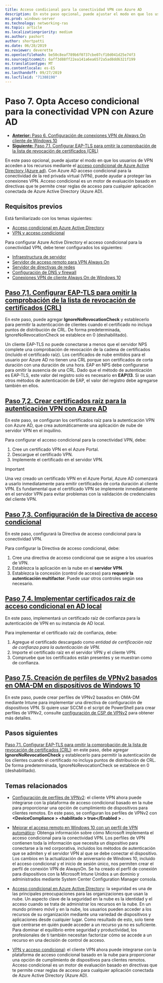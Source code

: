 ```yaml
---
title: Acceso condicional para la conectividad VPN con Azure AD
description: En este paso opcional, puede ajustar el modo en que los usuarios de VPN autorizados acceden a los recursos mediante el acceso condicional de Azure Active Directory (Azure AD).
ms.prod: windows-server
ms.technology: networking-ras
ms.topic: article
ms.localizationpriority: medium
ms.author: pashort
author: shortpatti
ms.date: 06/28/2019
ms.reviewer: deverette
ms.openlocfilehash: be50c8eaf789b6f0737cbe07cf10d041d25e74f3
ms.sourcegitcommit: 6aff3d88ff22ea141a6ea6572a5ad8dd6321f199
ms.translationtype: MT
ms.contentlocale: es-ES
ms.lasthandoff: 09/27/2019
ms.locfileid: "71388198"
---
```

# <a name="step-7-optional-conditional-access-for-vpn-connectivity-using-azure-ad"></a>Paso 7. Opta Acceso condicional para la conectividad VPN con Azure AD

- [**Anterior:** Paso 6. Configuración de conexiones VPN de Always On cliente de Windows 10](always-on-vpn/deploy/vpn-deploy-client-vpn-connections.md)
- [**Siguiente:** Paso 7,1. Configurar EAP-TLS para omitir la comprobación de la lista de revocación de certificados (CRL)](vpn-config-eap-tls-to-ignore-crl-checking.md)

En este paso opcional, puede ajustar el modo en que los usuarios de VPN acceden a los recursos mediante el [acceso condicional de Azure Active Directory (Azure ad)](https://docs.microsoft.com/azure/active-directory/active-directory-conditional-access-azure-portal). Con Azure AD acceso condicional para la conectividad de la red privada virtual (VPN), puede ayudar a proteger las conexiones VPN. Acceso condicional es un motor de evaluación basado en directivas que te permite crear reglas de acceso para cualquier aplicación conectada de Azure Active Directory (Azure AD).

## <a name="prerequisites"></a>Requisitos previos

Está familiarizado con los temas siguientes:

- [Acceso condicional en Azure Active Directory](https://docs.microsoft.com/azure/active-directory/active-directory-conditional-access-azure-portal)
- [VPN y acceso condicional](https://docs.microsoft.com/windows/access-protection/vpn/vpn-conditional-access)

Para configurar Azure Active Directory el acceso condicional para la conectividad VPN, debe tener configurados los siguientes:

- [Infraestructura de servidor](always-on-vpn/deploy/vpn-deploy-server-infrastructure.md)
- [Servidor de acceso remoto para VPN Always On](always-on-vpn/deploy/vpn-deploy-ras.md)
- [Servidor de directivas de redes](always-on-vpn/deploy/vpn-deploy-nps.md)
- [Configuración de DNS y firewall](always-on-vpn/deploy/vpn-deploy-dns-firewall.md)
- [Conexiones VPN de cliente Always On de Windows 10](always-on-vpn/deploy/vpn-deploy-client-vpn-connections.md)

## <a name="step-71-configure-eap-tls-to-ignore-certificate-revocation-list-crl-checkingvpn-config-eap-tls-to-ignore-crl-checkingmd"></a>[Paso 7,1. Configurar EAP-TLS para omitir la comprobación de la lista de revocación de certificados (CRL)](vpn-config-eap-tls-to-ignore-crl-checking.md)

En este paso, puede agregar **IgnoreNoRevocationCheck** y establecerlo para permitir la autenticación de clientes cuando el certificado no incluya puntos de distribución de CRL. De forma predeterminada, IgnoreNoRevocationCheck se establece en 0 (deshabilitado).

Un cliente EAP-TLS no puede conectarse a menos que el servidor NPS complete una comprobación de revocación de la cadena de certificados (incluido el certificado raíz). Los certificados de nube emitidos para el usuario por Azure AD no tienen una CRL porque son certificados de corta duración con una duración de una hora. EAP en NPS debe configurarse para omitir la ausencia de una CRL. Dado que el método de autenticación es EAP-TLS, este valor del registro solo es necesario en **EAP\13**. Si se usan otros métodos de autenticación de EAP, el valor del registro debe agregarse también en ellos.

## <a name="step-72-create-root-certificates-for-vpn-authentication-with-azure-advpn-create-root-cert-for-vpn-auth-azure-admd"></a>[Paso 7,2. Crear certificados raíz para la autenticación VPN con Azure AD](vpn-create-root-cert-for-vpn-auth-azure-ad.md)

En este paso, se configuran los certificados raíz para la autenticación VPN con Azure AD, que crea automáticamente una aplicación de nube de servidor VPN en el inquilino.  

Para configurar el acceso condicional para la conectividad VPN, debe:

1. Cree un certificado VPN en el Azure Portal.
2. Descargue el certificado VPN.
3. Implemente el certificado en el servidor VPN.

> [!IMPORTANT]
> Una vez creado un certificado VPN en el Azure Portal, Azure AD comenzará a usarlo inmediatamente para emitir certificados de corta duración al cliente VPN. Es fundamental que el certificado VPN se implemente inmediatamente en el servidor VPN para evitar problemas con la validación de credenciales del cliente VPN.

## <a name="step-73-configure-the-conditional-access-policyvpn-config-conditional-access-policymd"></a>[Paso 7,3. Configuración de la Directiva de acceso condicional](vpn-config-conditional-access-policy.md)

En este paso, configurará la Directiva de acceso condicional para la conectividad VPN.

Para configurar la Directiva de acceso condicional, debe:

1. Cree una directiva de acceso condicional que se asigne a los usuarios de VPN.
2. Establezca la aplicación en la nube en el **servidor VPN**.
3. Establezca la concesión (control de acceso) para **requerir la autenticación multifactor**.  Puede usar otros controles según sea necesario.

## <a name="step-74-deploy-conditional-access-root-certificates-to-on-premises-advpn-deploy-cond-access-root-cert-to-on-premise-admd"></a>[Paso 7,4. Implementar certificados raíz de acceso condicional en AD local](vpn-deploy-cond-access-root-cert-to-on-premise-ad.md)

En este paso, implementará un certificado raíz de confianza para la autenticación de VPN en su instancia de AD local.

Para implementar el certificado raíz de confianza, debe:

1. Agregue el certificado descargado como *entidad de certificación raíz de confianza para la autenticación de VPN*.
2. Importe el certificado raíz en el servidor VPN y el cliente VPN.
3. Compruebe que los certificados están presentes y se muestran como de confianza.

## <a name="step-75-create-oma-dm-based-vpnv2-profiles-to-windows-10-devicesvpn-create-oma-dm-based-vpnv2-profilesmd"></a>[Paso 7,5. Creación de perfiles de VPNv2 basados en OMA-DM en dispositivos de Windows 10](vpn-create-oma-dm-based-vpnv2-profiles.md)

En este paso, puede crear perfiles de VPNv2 basados en OMA-DM mediante Intune para implementar una directiva de configuración de dispositivos VPN. Si quiere usar SCCM o el script de PowerShell para crear perfiles de VPNv2, consulte [configuración de CSP de VPNv2](https://docs.microsoft.com/windows/client-management/mdm/vpnv2-csp) para obtener más detalles.

## <a name="next-steps"></a>Pasos siguientes

[Paso 7,1. Configurar EAP-TLS para omitir la comprobación de la lista de revocación de certificados (CRL)](vpn-config-eap-tls-to-ignore-crl-checking.md): en este paso, debe agregar **IgnoreNoRevocationCheck** y establecerlo para permitir la autenticación de los clientes cuando el certificado no incluya puntos de distribución de CRL. De forma predeterminada, IgnoreNoRevocationCheck se establece en 0 (deshabilitado).

## <a name="related-topics"></a>Temas relacionados

- [Configuración de perfiles de VPNv2](https://docs.microsoft.com/windows/access-protection/vpn/vpn-conditional-access): el cliente VPN ahora puede integrarse con la plataforma de acceso condicional basado en la nube para proporcionar una opción de cumplimiento de dispositivos para clientes remotos. En este paso, se configuran los perfiles de VPNv2 con **\<DeviceCompliance > \<habilitado > true\</Enabled >** .

- [Mejorar el acceso remoto en Windows 10 con un perfil de VPN automático](https://www.microsoft.com/itshowcase/Article/Content/894/Enhancing-remote-access-in-Windows-10-with-an-automatic-VPN-profile): Obtenga información sobre cómo Microsoft implementa el acceso condicional para la conectividad VPN. Los perfiles de VPN contienen toda la información que necesita un dispositivo para conectarse a la red corporativa, incluidos los métodos de autenticación que se admiten y el servidor VPN al que se debe conectar el dispositivo. Los cambios en la actualización de aniversario de Windows 10, incluido el acceso condicional y el inicio de sesión único, nos permiten crear el perfil de conexión VPN de AlwaysOn. Se ha creado el perfil de conexión para dispositivos con la Microsoft Intune Unidos a un dominio y administrados mediante System Center Configuration Manager consola.

- [Acceso condicional en Azure Active Directory](https://docs.microsoft.com/azure/active-directory/active-directory-conditional-access-azure-portal): la seguridad es una de las principales preocupaciones para las organizaciones que usan la nube. Un aspecto clave de la seguridad en la nube es la identidad y el acceso cuando se trata de administrar los recursos en la nube. En un mundo primero móvil y en la nube, los usuarios pueden acceder a los recursos de su organización mediante una variedad de dispositivos y aplicaciones desde cualquier lugar. Como resultado de esto, solo tiene que centrarse en quién puede acceder a un recurso ya no es suficiente. Para dominar el equilibrio entre seguridad y productividad, los profesionales de ti también necesitan factorizar cómo se accede a un recurso en una decisión de control de acceso.

- [VPN y acceso condicional](https://docs.microsoft.com/windows/access-protection/vpn/vpn-conditional-access): el cliente VPN ahora puede integrarse con la plataforma de acceso condicional basado en la nube para proporcionar una opción de cumplimiento de dispositivos para clientes remotos. Acceso condicional es un motor de evaluación basado en directivas que te permite crear reglas de acceso para cualquier aplicación conectada de Azure Active Directory (Azure AD).
